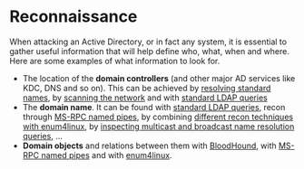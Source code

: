 # Reconnaissance

When attacking an Active Directory, or in fact any system, it is essential to gather useful information that will help define who, what, when and where. Here are some examples of what information to look for.

* The location of the **domain controllers** (and other major AD services like KDC, DNS and so on). This can be achieved by [resolving standard names](network/dns.md), by [scanning the network](network/port-scanning.md) and with [standard LDAP queries](network/ldap.md)
* The **domain name**. It can be found with [standard LDAP queries](network/ldap.md), recon through [MS-RPC named pipes](network/ms-rpc.md), by combining [different recon techniques with enum4linux](tools/enum4linux.md), by [inspecting multicast and broadcast name resolution queries](tools/responder.md), ...
* **Domain objects** and relations between them with [BloodHound](tools/bloodhound.md), with [MS-RPC named pipes](network/ms-rpc.md) and with [enum4linux](tools/enum4linux.md).
